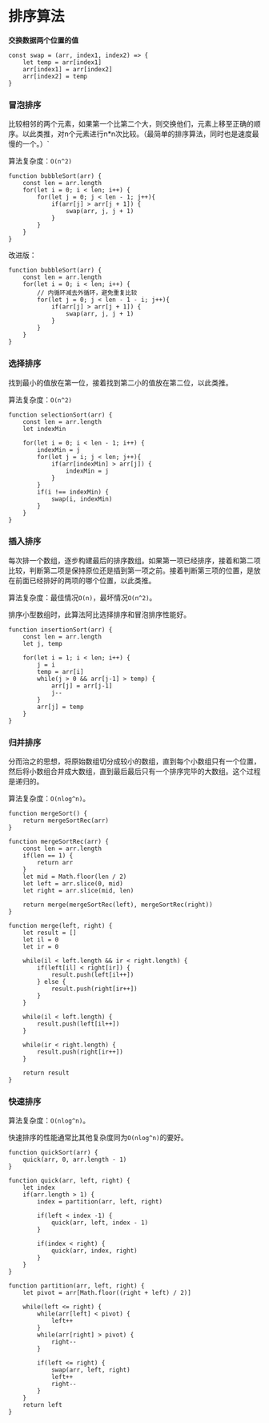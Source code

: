 # 排序算法

**交换数据两个位置的值**
```
const swap = (arr, index1, index2) => {
    let temp = arr[index1]
    arr[index1] = arr[index2]
    arr[index2] = temp
}
```

### 冒泡排序

比较相邻的两个元素，如果第一个比第二个大，则交换他们，元素上移至正确的顺序。以此类推，对n个元素进行n*n次比较。（最简单的排序算法，同时也是速度最慢的一个。）`

算法复杂度：`O(n^2)`

```
function bubbleSort(arr) {
    const len = arr.length
    for(let i = 0; i < len; i++) {
        for(let j = 0; j < len - 1; j++){
            if(arr[j] > arr[j + 1]) {
                swap(arr, j, j + 1)
            }
        }
    }
}
```

改进版：

```
function bubbleSort(arr) {
    const len = arr.length
    for(let i = 0; i < len; i++) {
        // 内循环减去外循环，避免重复比较
        for(let j = 0; j < len - 1 - i; j++){
            if(arr[j] > arr[j + 1]) {
                swap(arr, j, j + 1)
            }
        }
    }
}
```

### 选择排序

找到最小的值放在第一位，接着找到第二小的值放在第二位，以此类推。

算法复杂度：`O(n^2)`

```
function selectionSort(arr) {
    const len = arr.length
    let indexMin

    for(let i = 0; i < len - 1; i++) {
        indexMin = j
        for(let j = i; j < len; j++){
            if(arr[indexMin] > arr[j]) {
                indexMin = j
            }
        }
        if(i !== indexMin) {
            swap(i, indexMin)
        }
    }
}
```

### 插入排序

每次排一个数组，逐步构建最后的排序数组。如果第一项已经排序，接着和第二项比较，判断第二项是保持原位还是插到第一项之前。接着判断第三项的位置，是放在前面已经排好的两项的哪个位置，以此类推。

算法复杂度：最佳情况`O(n)`，最坏情况`O(n^2)`。

排序小型数组时，此算法阿比选择排序和冒泡排序性能好。
```
function insertionSort(arr) {
    const len = arr.length
    let j, temp

    for(let i = 1; i < len; i++) {
        j = i
        temp = arr[i]
        while(j > 0 && arr[j-1] > temp) {
            arr[j] = arr[j-1]
            j--
        }
        arr[j] = temp
    }
}
```

### 归并排序

分而治之的思想，将原始数组切分成较小的数组，直到每个小数组只有一个位置，然后将小数组合并成大数组，直到最后最后只有一个排序完毕的大数组。这个过程是递归的。

算法复杂度：`O(nlog^n)`。

```
function mergeSort() {
    return mergeSortRec(arr)
}

function mergeSortRec(arr) {
    const len = arr.length
    if(len == 1) {
        return arr
    }
    let mid = Math.floor(len / 2)
    let left = arr.slice(0, mid)
    let right = arr.slice(mid, len)

    return merge(mergeSortRec(left), mergeSortRec(right))
}

function merge(left, right) {
    let result = []
    let il = 0
    let ir = 0

    while(il < left.length && ir < right.length) {
        if(left[il] < right[ir]) {
            result.push(left[il++])
        } else {
            result.push(right[ir++])
        }
    }

    while(il < left.length) {
        result.push(left[il++])
    }

    while(ir < right.length) {
        result.push(right[ir++])
    }

    return result
}

```

### 快速排序

算法复杂度：`O(nlog^n)`。

快速排序的性能通常比其他复杂度同为`O(nlog^n)`的要好。

```
function quickSort(arr) {
    quick(arr, 0, arr.length - 1)
}

function quick(arr, left, right) {
    let index
    if(arr.length > 1) {
        index = partition(arr, left, right)

        if(left < index -1) {
            quick(arr, left, index - 1)
        }

        if(index < right) {
            quick(arr, index, right)
        }
    }
}

function partition(arr, left, right) {
    let pivot = arr[Math.floor((right + left) / 2)]

    while(left <= right) {
        while(arr[left] < pivot) {
            left++
        }
        while(arr[right] > pivot) {
            right--
        }

        if(left <= right) {
            swap(arr, left, right)
            left++
            right--
        }
    }
    return left
}
```
